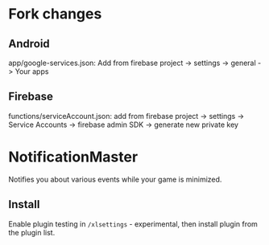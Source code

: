 # Fork changes
## Android
app/google-services.json: Add from firebase project -> settings -> general -> Your apps

## Firebase
functions/serviceAccount.json: add from firebase project -> settings -> Service Accounts -> firebase admin SDK -> generate new private key


# NotificationMaster
Notifies you about various events while your game is minimized.

## Install
Enable plugin testing in `/xlsettings` - experimental, then install plugin from the plugin list.
